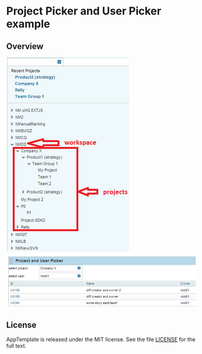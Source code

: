 Project Picker and User Picker example
=========================

## Overview
![](projectPicker.png)
![](StoriesByOwner.png)

## License

AppTemplate is released under the MIT license.  See the file [LICENSE](https://raw.github.com/RallyApps/AppTemplate/master/LICENSE) for the full text.
